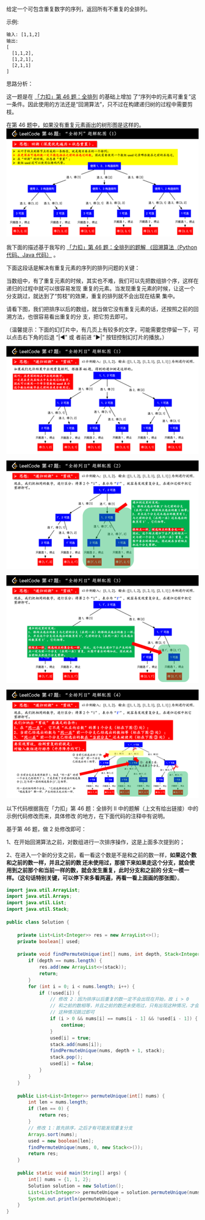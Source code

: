给定一个可包含重复数字的序列，返回所有不重复的全排列。

示例:
```
输入: [1,1,2]
输出:
[
  [1,1,2],
  [1,2,1],
  [2,1,1]
]
```


思路分析：

这一题是在 [「力扣」第 46 题：全排列](https://leetcode-cn.com/problems/permutations/) 的基础上增加
了“序列中的元素可重复”这一条件。因此使用的方法还是“回溯算法”，只不过在构建递归树的过程中需要剪枝。

在第 46 题中，如果没有重复元素画出的树形图是这样的。
![N0047_Permutations_II_img_01.png](N0047_Permutations_II_img_01.png)

我下面的描述基于我写的 [「力扣」第 46 题：全排列的题解 《回溯算法（Python 代码、Java 代码）](https://leetcode-cn.com/problems/permutations/solution/hui-su-suan-fa-python-dai-ma-java-dai-ma-by-liweiw/) 。

下面这段话是解决有重复元素的序列的排列问题的关键：

当数组中，有了重复元素的时候，其实也不难，我们可以先把数组排个序，这样在递归的过程中就可以很容易发现
重复的元素。当发现重复元素的时候，让这一个分支跳过，就达到了“剪枝”的效果，重复的排列就不会出现在结果
集中。

请看下图，我们把排序以后的数组，就当做它没有重复元素的话，还按照之前的回溯方法，也很容易看出重复的分
支，把它剪去即可。

（温馨提示：下面的幻灯片中，有几页上有较多的文字，可能需要您停留一下，可以点击右下角的后退 “|◀” 或
者前进 “▶|” 按钮控制幻灯片的播放。）

![N0047_Permutations_II_img_02.png](N0047_Permutations_II_img_02.png)

![N0047_Permutations_II_img_03.png](N0047_Permutations_II_img_03.png)

![N0047_Permutations_II_img_04.png](N0047_Permutations_II_img_04.png)

![N0047_Permutations_II_img_05.png](N0047_Permutations_II_img_05.png)

以下代码根据我在「力扣」第 46 题：全排列 II 中的题解（上文有给出链接）中的示例代码修改而来，具体修改
的地方，在下面代码的注释中有说明。

基于第 46 题，做 2 处修改即可：

1、在开始回溯算法之前，对数组进行一次排序操作，这是上面多次提到的；

2、在进入一个新的分支之前，看一看这个数是不是和之前的数一样，**如果这个数和之前的数一样，并且之前的数
还未使用过，那接下来如果走这个分支，就会使用到之前那个和当前一样的数，就会发生重复，此时分支和之前的
分支一模一样。（这句话特别关键，可以停下来多看两遍，再看一看上面画的那张图）**。



```java
import java.util.ArrayList;
import java.util.Arrays;
import java.util.List;
import java.util.Stack;

public class Solution {

    private List<List<Integer>> res = new ArrayList<>();
    private boolean[] used;

    private void findPermuteUnique(int[] nums, int depth, Stack<Integer> stack) {
        if (depth == nums.length) {
            res.add(new ArrayList<>(stack));
            return;
        }
        for (int i = 0; i < nums.length; i++) {
            if (!used[i]) {
                // 修改 2：因为排序以后重复的数一定不会出现在开始，故 i > 0
                // 和之前的数相等，并且之前的数还未使用过，只有出现这种情况，才会出现相同分支
                // 这种情况跳过即可
                if (i > 0 && nums[i] == nums[i - 1] && !used[i - 1]) {
                    continue;
                }
                used[i] = true;
                stack.add(nums[i]);
                findPermuteUnique(nums, depth + 1, stack);
                stack.pop();
                used[i] = false;
            }
        }
    }

    public List<List<Integer>> permuteUnique(int[] nums) {
        int len = nums.length;
        if (len == 0) {
            return res;
        }
        // 修改 1：首先排序，之后才有可能发现重复分支
        Arrays.sort(nums);
        used = new boolean[len];
        findPermuteUnique(nums, 0, new Stack<>());
        return res;
    }

    public static void main(String[] args) {
        int[] nums = {1, 1, 2};
        Solution solution = new Solution();
        List<List<Integer>> permuteUnique = solution.permuteUnique(nums);
        System.out.println(permuteUnique);
    }
}

```